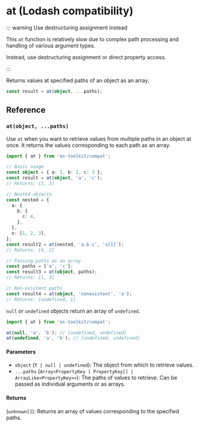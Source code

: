 # at (Lodash compatibility)

::: warning Use destructuring assignment instead

This `at` function is relatively slow due to complex path processing and handling of various argument types.

Instead, use destructuring assignment or direct property access.

:::

Returns values at specified paths of an object as an array.

```typescript
const result = at(object, ...paths);
```

## Reference

### `at(object, ...paths)`

Use `at` when you want to retrieve values from multiple paths in an object at once. It returns the values corresponding to each path as an array.

```typescript
import { at } from 'es-toolkit/compat';

// Basic usage
const object = { a: 1, b: 2, c: 3 };
const result = at(object, 'a', 'c');
// Returns: [1, 3]

// Nested objects
const nested = {
  a: {
    b: {
      c: 4,
    },
  },
  x: [1, 2, 3],
};
const result2 = at(nested, 'a.b.c', 'x[1]');
// Returns: [4, 2]

// Passing paths as an array
const paths = ['a', 'c'];
const result3 = at(object, paths);
// Returns: [1, 3]

// Non-existent paths
const result4 = at(object, 'nonexistent', 'a');
// Returns: [undefined, 1]
```

`null` or `undefined` objects return an array of `undefined`.

```typescript
import { at } from 'es-toolkit/compat';

at(null, 'a', 'b'); // [undefined, undefined]
at(undefined, 'a', 'b'); // [undefined, undefined]
```

#### Parameters

- `object` (`T | null | undefined`): The object from which to retrieve values.
- `...paths` (`Array<PropertyKey | PropertyKey[] | ArrayLike<PropertyKey>>`): The paths of values to retrieve. Can be passed as individual arguments or as arrays.

#### Returns

(`unknown[]`): Returns an array of values corresponding to the specified paths.
